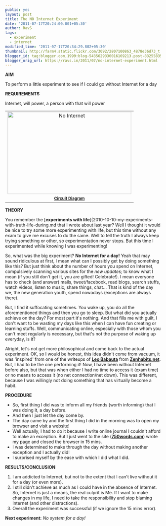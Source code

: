 ```yaml
---
public: yes
layout: post
title: The NO Internet Experiment
date: '2011-07-17T20:24:00.001+05:30'
author: RavS
tags:
  - experiment
  - internet
modified_time: '2011-07-17T20:34:29.802+05:30'
thumbnail: http://farm4.static.flickr.com/3092/2807100863_4878e36d73_t.jpg
blogger_id: tag:blogger.com,1999:blog-5435629330016169213.post-8325583516565290529
blogger_orig_url: https://ravs.in/2011/07/no-internet-experiment.html
---
```


**AIM**

To perform a little experiment to see if I could go without Internet for a day

**REQUIREMENTS**

Internet, will power, a person with that will power

<table cellpadding="0" cellspacing="0" class="tr-caption-container" style="margin-left: auto; margin-right: auto; text-align: center;"><tbody><tr><td style="text-align: center;"><a href="http://www.flickr.com/photos/marcelograciolli/2807100863/" style="margin-left: auto; margin-right: auto;" title="No Internet by TDOMMDAD, on Flickr"><img alt="No Internet" height="265" src="http://farm4.static.flickr.com/3092/2807100863_4878e36d73.jpg" width="400"></a></td></tr><tr><td class="tr-caption" style="text-align: center;"><b><u><span class="Apple-style-span" style="font-size: small;">Circuit Diagram</span></u></b></td></tr></tbody></table>

**THEORY**

You remember the [**experiments with life**](2010-10-10-my-experiments-with-truth-life-during.md that I wrote about last year? Well I thought it would be nice to try some more experimenting with life, but this time without any exam to give me excuses to do the same. Well to tell the truth I always keep trying something or other, so experimentation never stops. But this time I experimented while knowing I was experimenting!

So, what was the big experiment? **No Internet for a day!** Yeah that may sound ridiculous at first, I mean what can I possibly get by doing something like this? But just think about the number of hours you spend on Internet, compulsively scanning various sites for the *new updates;* to know what I mean (if you still don't get it, you are gifted! Celebrate!). I mean everyone has to check (and answer) mails, tweet/facebook, read blogs, search stuffs, watch videos, listen to music, share things, chat... That is kind of the day we, the new generation youth, spend nowadays (exceptions are always there).

But, I find it suffocating sometimes. You wake up, you do all the aforementioned things and then you go to sleep. But what did you actually achieve on the day? For most part it's nothing. And that fills me with guilt, I don't want to be wasting my days like this when I can have fun creating or learning stuffs. Well, communicating online, especially with those whom you can't meet regularly is necessary, but that's not the purpose of waking up everyday, is it?

Alright, let's not get more philosophical and come back to the actual experiment. OK, so I would be honest, this idea didn't come from vacuum, it was 'inspired' from one of the writeups of [**Leo Babauta**](https://twitter.com/#!/zenhabits) from [**Zenhabits.net**](http://zenhabits.net/). But, I had to be the one performing it! Now, I have been without Internet before also, but that was when either I had no time to access it (exam time) or no means to access it (no net connection/net down). This was different, because I was willingly not doing something that has virtually become a habit.

**PROCEDURE**

- So, first thing I did was to inform all my friends (worth informing) that I was doing it, a day before.
- And then I just let the day come by.
- The day came by and the first thing I did in the morning was to open my browser and visit a website!
- Well actually, I had to do it because I write online journal I couldn't afford to make an exception. But I just went to the site ([**750words.com**](http://750words.com/)) wrote my page and closed the browser in 15 mins.
- I was determined to make through the day without making another exception and I actually did!
- I surprised myself by the ease with which I did what I did.

**RESULTS/CONCLUSION**

1. I am addicted to Internet, but not to the extent that I can't live without it for a day (or even more).
2. I still didn't achieve as much as I could have in the absence of Internet. So, Internet is just a means, the real culprit is Me. If I want to make changes in my life, I need to take the responsibility and stop blaming Internet (and other distractions).
3. Overall the experiment was successful (if we ignore the 15 mins error). 
 
**Next experiment:** _No system for a day!_
